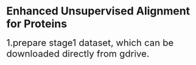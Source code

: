 # Enhanced Unsupervised Alignment for Proteins
<span style="font-size: 24px;">1.prepare stage1 dataset, which can be downloaded directly from gdrive.</span>
```

```
